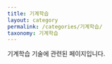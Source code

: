```yaml
---
title: 기계학습
layout: category
permalink: /categories/기계학습/
taxonomy: 기계학습
---
```


기계학습 기술에 관련된 페이지입니다.
